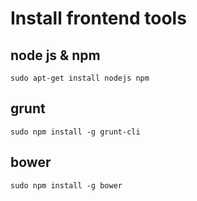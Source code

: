 # Install frontend tools

## node js & npm

    sudo apt-get install nodejs npm

## grunt

    sudo npm install -g grunt-cli
    
## bower

    sudo npm install -g bower
